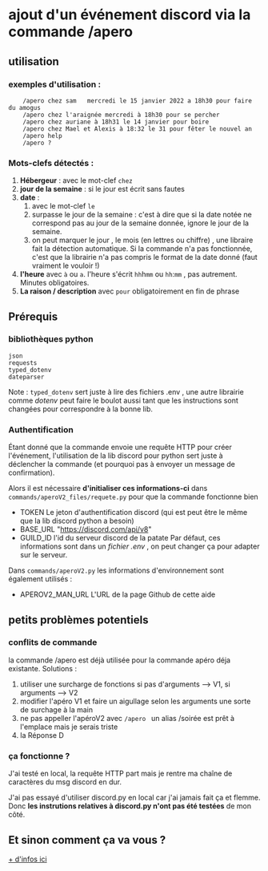 # ajout d'un événement discord via la commande /apero
## utilisation
### exemples d'utilisation :
```
    /apero chez sam   mercredi le 15 janvier 2022 a 18h30 pour faire du amogus
    /apero chez l'araignée mercredi à 18h30 pour se percher
    /apero chez auriane à 18h31 le 14 janvier pour boire
    /apero chez Mael et Alexis à 18:32 le 31 pour fêter le nouvel an
    /apero help
    /apero ?
```
### Mots-clefs détectés : 
 1. **Hébergeur** : avec le mot-clef `chez`
 2. **jour de la semaine** : si le jour est écrit sans fautes
 3. **date**  : 
    1. avec le mot-clef `le`
    2.  surpasse le jour de la semaine : c'est à dire que si la date notée ne correspond pas au jour de la semaine donnée, ignore le jour de la semaine. 
    3.  on peut marquer le jour , le mois (en lettres ou chiffre) , une libraire fait la détection automatique. Si la commande n'a pas fonctionnée, c'est que la librairie n'a pas compris le format de la date donné (faut vraiment le vouloir !)
 4.  **l'heure** avec `à` ou `a`. l'heure s'écrit `hh`h`mm` ou `hh`:`mm` , pas autrement. Minutes obligatoires.
 5.  **La raison / description** avec `pour` obligatoirement en fin de phrase
## Prérequis
### bibliothèques python
```
json
requests
typed_dotenv
dateparser
```
Note : `typed_dotenv` sert juste à lire des fichiers .env , une autre librairie comme *dotenv* peut faire le boulot aussi tant que les instructions sont changées pour correspondre à la bonne lib.

### Authentification
Étant donné que la commande envoie une requête HTTP pour créer l'événement, l'utilisation de la lib discord pour python sert juste à déclencher la commande (et pourquoi pas à envoyer un message de confirmation).

Alors il est nécessaire **d'initialiser ces informations-ci**  dans `commands/aperoV2_files/requete.py` pour que la commande fonctionne bien
 - TOKEN
   Le jeton d'authentification discord (qui est peut être le même que la lib discord python a besoin)
 - BASE_URL
   "https://discord.com/api/v8"
 - GUILD_ID 
   l'id du serveur discord de la patate
Par défaut, ces informations sont dans un *fichier .env* , on peut changer ça pour adapter sur le serveur.

Dans `commands/aperoV2.py` les informations d'environnement sont également utilisés :
 - APEROV2_MAN_URL
   L'URL de la page Github de cette aide

## petits problèmes potentiels

### conflits de commande
la commande /apero est déjà utilisée pour la commande apéro déja existante.
Solutions : 
 1. utiliser une surcharge de fonctions
    si pas d'arguments --> V1, si arguments --> V2
 2. modifier l'apéro V1 et faire un aigullage selon les arguments
    une sorte de surchage à la main
 3. ne pas appeller l'apéroV2 avec `/apero `
    un alias /soirée est prêt à l'emplace mais je serais triste
 4. la Réponse D

### ça fonctionne ?
J'ai testé en local, la requête HTTP part mais je rentre ma chaîne de caractères du msg discord en dur.

J'ai pas essayé d'utiliser discord.py en local car j'ai jamais fait ça et flemme. Donc **les instrutions relatives à discord.py n'ont pas été testées** de mon côté.

## Et sinon comment ça va vous ?
[+ d'infos ici](https://bit.ly/2TuCFfu)
